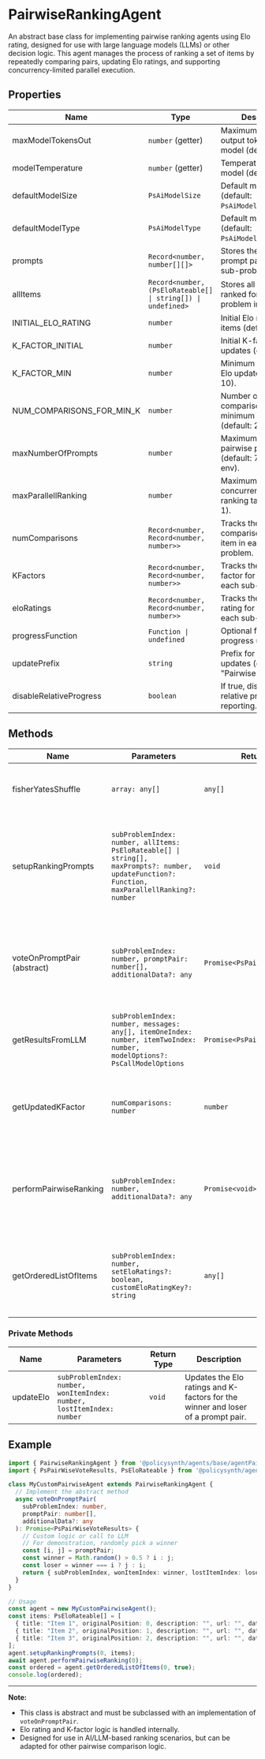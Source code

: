 # PairwiseRankingAgent

An abstract base class for implementing pairwise ranking agents using Elo rating, designed for use with large language models (LLMs) or other decision logic. This agent manages the process of ranking a set of items by repeatedly comparing pairs, updating Elo ratings, and supporting concurrency-limited parallel execution.

## Properties

| Name                        | Type                                         | Description                                                                                      |
|-----------------------------|----------------------------------------------|--------------------------------------------------------------------------------------------------|
| maxModelTokensOut           | `number` (getter)                            | Maximum number of output tokens for the model (default: 3000).                                   |
| modelTemperature            | `number` (getter)                            | Temperature for the model (default: 0.0).                                                        |
| defaultModelSize            | `PsAiModelSize`                              | Default model size (default: `PsAiModelSize.Medium`).                                            |
| defaultModelType            | `PsAiModelType`                              | Default model type (default: `PsAiModelType.Text`).                                              |
| prompts                     | `Record<number, number[][]>`                 | Stores the list of prompt pairs for each sub-problem index.                                      |
| allItems                    | `Record<number, (PsEloRateable[] \| string[]) \| undefined>` | Stores all items to be ranked for each sub-problem index.                                        |
| INITIAL_ELO_RATING          | `number`                                     | Initial Elo rating for all items (default: 1000).                                                |
| K_FACTOR_INITIAL            | `number`                                     | Initial K-factor for Elo updates (default: 60).                                                  |
| K_FACTOR_MIN                | `number`                                     | Minimum K-factor for Elo updates (default: 10).                                                  |
| NUM_COMPARISONS_FOR_MIN_K   | `number`                                     | Number of comparisons to reach minimum K-factor (default: 20).                                   |
| maxNumberOfPrompts          | `number`                                     | Maximum number of pairwise prompts (default: 750 or from env).                                   |
| maxParallellRanking         | `number`                                     | Maximum number of concurrent pairwise ranking tasks (default: 1).                                |
| numComparisons              | `Record<number, Record<number, number>>`     | Tracks the number of comparisons for each item in each sub-problem.                              |
| KFactors                    | `Record<number, Record<number, number>>`     | Tracks the current K-factor for each item in each sub-problem.                                   |
| eloRatings                  | `Record<number, Record<number, number>>`     | Tracks the current Elo rating for each item in each sub-problem.                                 |
| progressFunction            | `Function \| undefined`                      | Optional function for progress updates.                                                          |
| updatePrefix                | `string`                                     | Prefix for progress updates (default: "Pairwise Ranking").                                       |
| disableRelativeProgress     | `boolean`                                    | If true, disables relative progress reporting.                                                   |

## Methods

| Name                        | Parameters                                                                                                   | Return Type                        | Description                                                                                                 |
|-----------------------------|--------------------------------------------------------------------------------------------------------------|------------------------------------|-------------------------------------------------------------------------------------------------------------|
| fisherYatesShuffle          | `array: any[]`                                                                                               | `any[]`                            | Shuffles an array in place using the Fisher-Yates algorithm.                                                |
| setupRankingPrompts         | `subProblemIndex: number, allItems: PsEloRateable[] \| string[], maxPrompts?: number, updateFunction?: Function, maxParallellRanking?: number` | `void`                             | Prepares the list of prompt pairs for pairwise ranking, shuffles items, and initializes Elo/K-factor state. |
| voteOnPromptPair (abstract) | `subProblemIndex: number, promptPair: number[], additionalData?: any`                                        | `Promise<PsPairWiseVoteResults>`   | Abstract method to decide which item wins a prompt pair. Must be implemented by subclasses.                 |
| getResultsFromLLM           | `subProblemIndex: number, messages: any[], itemOneIndex: number, itemTwoIndex: number, modelOptions?: PsCallModelOptions` | `Promise<PsPairWiseVoteResults>`   | Example helper to call the LLM and interpret the response for a prompt pair.                                |
| getUpdatedKFactor           | `numComparisons: number`                                                                                     | `number`                           | Calculates the K-factor for Elo updates based on the number of comparisons.                                 |
| performPairwiseRanking      | `subProblemIndex: number, additionalData?: any`                                                              | `Promise<void>`                    | Executes the pairwise ranking process with concurrency-limited parallelism and applies Elo updates.         |
| getOrderedListOfItems       | `subProblemIndex: number, setEloRatings?: boolean, customEloRatingKey?: string`                              | `any[]`                            | Returns the list of items ordered by Elo rating, optionally setting the rating on each item.                |

### Private Methods

| Name         | Parameters                                                      | Return Type | Description                                                                                 |
|--------------|-----------------------------------------------------------------|-------------|---------------------------------------------------------------------------------------------|
| updateElo    | `subProblemIndex: number, wonItemIndex: number, lostItemIndex: number` | `void`      | Updates the Elo ratings and K-factors for the winner and loser of a prompt pair.            |

## Example

```typescript
import { PairwiseRankingAgent } from '@policysynth/agents/base/agentPairwiseRanking.js';
import { PsPairWiseVoteResults, PsEloRateable } from '@policysynth/agents/base/agentTypes.js';

class MyCustomPairwiseAgent extends PairwiseRankingAgent {
  // Implement the abstract method
  async voteOnPromptPair(
    subProblemIndex: number,
    promptPair: number[],
    additionalData?: any
  ): Promise<PsPairWiseVoteResults> {
    // Custom logic or call to LLM
    // For demonstration, randomly pick a winner
    const [i, j] = promptPair;
    const winner = Math.random() > 0.5 ? i : j;
    const loser = winner === i ? j : i;
    return { subProblemIndex, wonItemIndex: winner, lostItemIndex: loser };
  }
}

// Usage
const agent = new MyCustomPairwiseAgent();
const items: PsEloRateable[] = [
  { title: "Item 1", originalPosition: 0, description: "", url: "", date: "" },
  { title: "Item 2", originalPosition: 1, description: "", url: "", date: "" },
  { title: "Item 3", originalPosition: 2, description: "", url: "", date: "" }
];
agent.setupRankingPrompts(0, items);
await agent.performPairwiseRanking(0);
const ordered = agent.getOrderedListOfItems(0, true);
console.log(ordered);
```

---

**Note:**  
- This class is abstract and must be subclassed with an implementation of `voteOnPromptPair`.
- Elo rating and K-factor logic is handled internally.
- Designed for use in AI/LLM-based ranking scenarios, but can be adapted for other pairwise comparison logic.